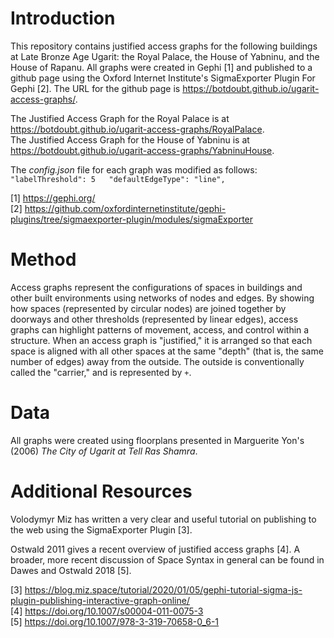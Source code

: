 # Introduction

This repository contains justified access graphs for the following buildings at Late Bronze Age Ugarit: the Royal Palace, the House of Yabninu, and the House of Rapanu. All graphs were created in Gephi [1] and published to a github page using the Oxford Internet Institute's SigmaExporter Plugin For Gephi [2]. The URL for the github page is https://botdoubt.github.io/ugarit-access-graphs/.

The Justified Access Graph for the Royal Palace is at https://botdoubt.github.io/ugarit-access-graphs/RoyalPalace.  
The Justified Access Graph for the House of Yabninu is at https://botdoubt.github.io/ugarit-access-graphs/YabninuHouse.  

The _config.json_ file for each graph was modified as follows:  
`
"labelThreshold": 5  
"defaultEdgeType": "line",
` 

[1] https://gephi.org/  
[2] https://github.com/oxfordinternetinstitute/gephi-plugins/tree/sigmaexporter-plugin/modules/sigmaExporter

# Method
Access graphs represent the configurations of spaces in buildings and other built environments using networks of nodes and edges. By showing how spaces (represented by circular nodes) are joined together by doorways and other thresholds (represented by linear edges), access graphs can highlight patterns of movement, access, and control within a structure. When an access graph is "justified," it is arranged so that each space is aligned with all other spaces at the same "depth" (that is, the same number of edges) away from the outside. The outside is conventionally called the "carrier," and is represented by `+`.

# Data
All graphs were created using floorplans presented in Marguerite Yon's (2006) _The City of Ugarit at Tell Ras Shamra_.

# Additional Resources
Volodymyr Miz has written a very clear and useful tutorial on publishing to the web using the SigmaExporter Plugin [3]. 

Ostwald 2011 gives a recent overview of justified access graphs [4]. A broader, more recent discussion of Space Syntax in general can be found in Dawes and Ostwald 2018 [5].

[3] https://blog.miz.space/tutorial/2020/01/05/gephi-tutorial-sigma-js-plugin-publishing-interactive-graph-online/  
[4] https://doi.org/10.1007/s00004-011-0075-3  
[5] https://doi.org/10.1007/978-3-319-70658-0_6-1
